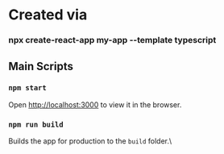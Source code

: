 # Created via

### npx create-react-app my-app --template typescript

## Main Scripts

### `npm start`

Open [http://localhost:3000](http://localhost:3000) to view it in the browser.

### `npm run build`

Builds the app for production to the `build` folder.\
